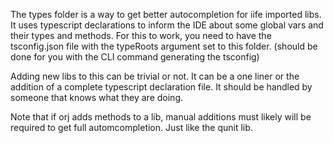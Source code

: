 The types folder is a way to get better autocompletion for iife imported libs.
It uses typescript declarations to inform the IDE about some global vars and their types and methods.
For this to work, you need to have the tsconfig.json file with the typeRoots argument set to this folder. (should be done for you with the CLI command generating the tsconfig)

Adding new libs to this can be trivial or not.
It can be a one liner or the addition of a complete typescript declaration file.
It should be handled by someone that knows what they are doing.

Note that if orj adds methods to a lib, manual additions must likely will be required to get full automcompletion.
Just like the qunit lib.
